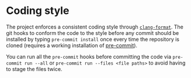 # Coding style
The project enforces a consistent coding style through [`clang-format`](https://clang.llvm.org/docs/ClangFormat.html).
The git hooks to conform the code to the style before any commit should be installed by typing `pre-commit install` once
every time the repository is cloned (requires a working installation of [pre-commit](https://pre-commit.com/#install)).

You can run all the `pre-commit` hooks before committing the code via `pre-commit run --all` or
`pre-commit run --files <file paths>` to avoid having to stage the files twice.

